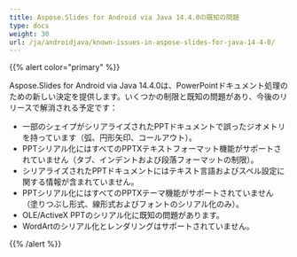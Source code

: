 ```yaml
---
title: Aspose.Slides for Android via Java 14.4.0の既知の問題
type: docs
weight: 30
url: /ja/androidjava/known-issues-in-aspose-slides-for-java-14-4-0/
---
```


{{% alert color="primary" %}} 

Aspose.Slides for Android via Java 14.4.0は、PowerPointドキュメント処理のための新しい決定を提供します。いくつかの制限と既知の問題があり、今後のリリースで解消される予定です：

- 一部のシェイプがシリアライズされたPPTドキュメントで誤ったジオメトリを持っています（弧、円形矢印、コールアウト）。
- PPTシリアル化にはすべてのPPTXテキストフォーマット機能がサポートされていません（タブ、インデントおよび段落フォーマットの制限）。
- シリアライズされたPPTドキュメントにはテキスト言語およびスペル設定に関する情報が含まれていません。
- PPTシリアル化にはすべてのPPTXテーマ機能がサポートされていません（塗りつぶし形式、線形式およびフォントのシリアル化のみ）。
- OLE/ActiveX PPTのシリアル化に既知の問題があります。
- WordArtのシリアル化とレンダリングはサポートされていません。

{{% /alert %}}